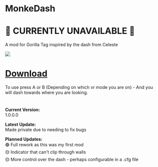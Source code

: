 # MonkeDash

# 🔴 CURRENTLY UNAVAILABLE 🔴

A mod for Gorilla Tag inspired by the dash from Celeste

![](DashMonke.gif)

# [Download](https://github.com/TrueTamashii/MonkeDash/blob/main/MonkeDash.dll?raw=true)

To use press A or B (Depending on which vr mode you are on) - And you will dash towards where you are looking.

#

**Current Version:**
</br> 1.0.0.0

**Latest Update:**
</br> Made private due to needing to fix bugs

**Planned Updates:**
</br> 🟢 Full rework as this was my first mod
</br> 🟡 Indicator that can't clip through walls
</br> 🟡  More control over the dash - perhaps configurable in a .cfg file

